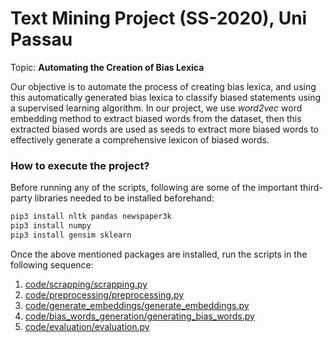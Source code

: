 # Text Mining Project (SS-2020), Uni Passau
Topic: **Automating the Creation of Bias Lexica**

Our objective is to automate the process of creating bias lexica, and using this automatically generated bias lexica to classify biased statements using a supervised learning algorithm. In our project, we use _word2vec_ word embedding method to extract biased words from the dataset, then this extracted biased words are used as seeds to extract more biased words to effectively generate a comprehensive lexicon of biased words.

### How to execute the project?
Before running any of the scripts, following are some of the important third-party libraries needed to be installed beforehand:
```bash
pip3 install nltk pandas newspaper3k
pip3 install numpy
pip3 install gensim sklearn
```

Once the above mentioned packages are installed, run the scripts in the following sequence:
1. [code/scrapping/scrapping.py](https://github.com/harshildarji/TMP-SS-2020/blob/master/code/scrapping/scrapping.py)
2. [code/preprocessing/preprocessing.py](https://github.com/harshildarji/TMP-SS-2020/blob/master/code/preprocessing/preprocessing.py)
3. [code/generate_embeddings/generate_embeddings.py](https://github.com/harshildarji/TMP-SS-2020/blob/master/code/generate_embeddings/generate_embeddings.py)
4. [code/bias_words_generation/generating_bias_words.py](https://github.com/harshildarji/TMP-SS-2020/blob/master/code/bias_words_generation/generating_bias_words.py)
5. [code/evaluation/evaluation.py](https://github.com/harshildarji/TMP-SS-2020/blob/master/code/evaluation/evaluation.py)
